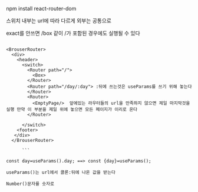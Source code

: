 npm install react-router-dom

스위치 내부는 url에 따라 다르게 외부는 공통으로

<Route exact path="/">
  exact를 안쓰면 /box 같이 /가 포함된 경우에도 실행될 수 있다
  
  ```
  
  <BrouserRouter>
    <div>
      <header>
        <switch>
          <Router path="/">
            <Box>
          </Router>
          <Router path="/day/:day"> :뒤에 쓰는것은 useParams를 쓰기 위해 놓는다
          </Router>
          <Router>
            <EmptyPage/>  앞에있는 라우터들의 url을 만족하지 않으면 제일 마지막것을 실행 만약 이 부분을 제일 위에 놓으면 모든 페이지가 이리로 온다
          </Router>
           
        </switch>
      <footer>
     </div>
    </BrouserRouter>
        
        ```
        
 const day=useParams().day; ==> const {day}=useParams();
        
 useParams()는 url에서 콜론:뒤에 나온 값을 받는다
        
 Number()문자를 숫자로
        
        
